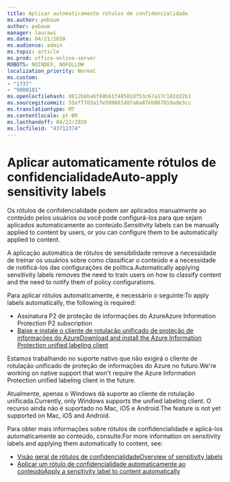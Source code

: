 ```yaml
---
title: Aplicar automaticamente rótulos de confidencialidade
ms.author: pebaum
author: pebaum
manager: laurawi
ms.date: 04/21/2020
ms.audience: admin
ms.topic: article
ms.prod: office-online-server
ROBOTS: NOINDEX, NOFOLLOW
localization_priority: Normal
ms.custom:
- "1737"
- "9000181"
ms.openlocfilehash: d812b8ba6f80b61f48502df53c67a17c102d22b1
ms.sourcegitcommit: 55eff703a17e500681d8fa6a87eb067019ade3cc
ms.translationtype: MT
ms.contentlocale: pt-BR
ms.lasthandoff: 04/22/2020
ms.locfileid: "43712374"
---
```

# <a name="auto-apply-sensitivity-labels"></a><span data-ttu-id="077a4-102">Aplicar automaticamente rótulos de confidencialidade</span><span class="sxs-lookup"><span data-stu-id="077a4-102">Auto-apply sensitivity labels</span></span>

<span data-ttu-id="077a4-103">Os rótulos de confidencialidade podem ser aplicados manualmente ao conteúdo pelos usuários ou você pode configurá-los para que sejam aplicados automaticamente ao conteúdo.</span><span class="sxs-lookup"><span data-stu-id="077a4-103">Sensitivity labels can be manually applied to content by users, or you can configure them to be automatically applied to content.</span></span>

<span data-ttu-id="077a4-104">A aplicação automática de rótulos de sensibilidade remove a necessidade de treinar os usuários sobre como classificar o conteúdo e a necessidade de notificá-los das configurações de política.</span><span class="sxs-lookup"><span data-stu-id="077a4-104">Automatically applying sensitivity labels removes the need to train users on how to classify content and the need to notify them of policy configurations.</span></span>

<span data-ttu-id="077a4-105">Para aplicar rótulos automaticamente, é necessário o seguinte:</span><span class="sxs-lookup"><span data-stu-id="077a4-105">To apply labels automatically, the following is required:</span></span>

- <span data-ttu-id="077a4-106">Assinatura P2 de proteção de informações do Azure</span><span class="sxs-lookup"><span data-stu-id="077a4-106">Azure Information Protection P2 subscription</span></span>
- [<span data-ttu-id="077a4-107">Baixe e instale o cliente de rotulação unificado de proteção de informações do Azure</span><span class="sxs-lookup"><span data-stu-id="077a4-107">Download and install the Azure Information Protection unified labeling client</span></span>](https://docs.microsoft.com/azure/information-protection/rms-client/install-unifiedlabelingclient-app)

<span data-ttu-id="077a4-108">Estamos trabalhando no suporte nativo que não exigirá o cliente de rotulação unificado de proteção de informações do Azure no futuro.</span><span class="sxs-lookup"><span data-stu-id="077a4-108">We're working on native support that won't require the Azure Information Protection unified labeling client in the future.</span></span>

<span data-ttu-id="077a4-109">Atualmente, apenas o Windows dá suporte ao cliente de rotulação unificada.</span><span class="sxs-lookup"><span data-stu-id="077a4-109">Currently, only Windows supports the unified labeling client.</span></span>  <span data-ttu-id="077a4-110">O recurso ainda não é suportado no Mac, iOS e Android.</span><span class="sxs-lookup"><span data-stu-id="077a4-110">The feature is not yet supported on Mac, iOS and Android.</span></span>

<span data-ttu-id="077a4-111">Para obter mais informações sobre rótulos de confidencialidade e aplicá-los automaticamente ao conteúdo, consulte:</span><span class="sxs-lookup"><span data-stu-id="077a4-111">For more information on sensitivity labels and applying them automatically to content,  see:</span></span>

- [<span data-ttu-id="077a4-112">Visão geral de rótulos de confidencialidade</span><span class="sxs-lookup"><span data-stu-id="077a4-112">Overview of sensitivity labels</span></span>](https://docs.microsoft.com/office365/securitycompliance/sensitivity-labels)
- [<span data-ttu-id="077a4-113">Aplicar um rótulo de confidencialidade automaticamente ao conteúdo</span><span class="sxs-lookup"><span data-stu-id="077a4-113">Apply a sensitivity label to content automatically</span></span>](https://docs.microsoft.com/office365/securitycompliance/apply_sensitivity_label_automatically)